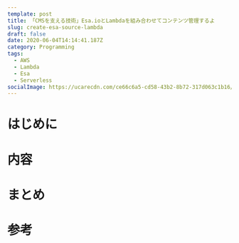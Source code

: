 ```yaml
---
template: post
title: 「CMSを支える技術」Esa.ioとLambdaを組み合わせてコンテンツ管理するよ
slug: create-esa-source-lambda
draft: false
date: 2020-06-04T14:14:41.187Z
category: Programming
tags:
  - AWS
  - Lambda
  - Esa
  - Serverless
socialImage: https://ucarecdn.com/ce66c6a5-cd58-43b2-8b72-317d063c1b16/
---
```

# はじめに

# 内容

# まとめ

# 参考

